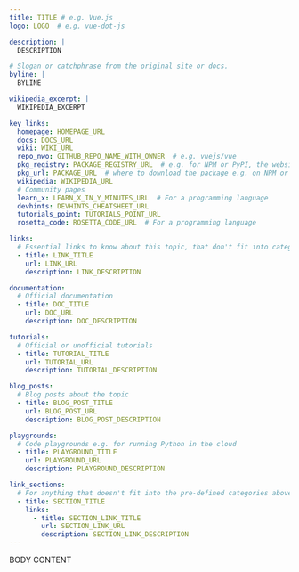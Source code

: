 ```yaml
---
title: TITLE # e.g. Vue.js
logo: LOGO  # e.g. vue-dot-js

description: |
  DESCRIPTION

# Slogan or catchphrase from the original site or docs.
byline: |
  BYLINE

wikipedia_excerpt: |
  WIKIPEDIA_EXCERPT

key_links:
  homepage: HOMEPAGE_URL
  docs: DOCS_URL
  wiki: WIKI_URL
  repo_nwo: GITHUB_REPO_NAME_WITH_OWNER  # e.g. vuejs/vue
  pkg_registry: PACKAGE_REGISTRY_URL  # e.g. for NPM or PyPI, the website for browsing packages
  pkg_url: PACKAGE_URL  # where to download the package e.g. on NPM or PyPI
  wikipedia: WIKIPEDIA_URL
  # Community pages
  learn_x: LEARN_X_IN_Y_MINUTES_URL  # For a programming language
  devhints: DEVHINTS_CHEATSHEET_URL 
  tutorials_point: TUTORIALS_POINT_URL
  rosetta_code: ROSETTA_CODE_URL  # For a programming language

links:
  # Essential links to know about this topic, that don't fit into categories below tihs section.
  - title: LINK_TITLE
    url: LINK_URL
    description: LINK_DESCRIPTION

documentation:
  # Official documentation
  - title: DOC_TITLE
    url: DOC_URL
    description: DOC_DESCRIPTION

tutorials:
  # Official or unofficial tutorials
  - title: TUTORIAL_TITLE
    url: TUTORIAL_URL
    description: TUTORIAL_DESCRIPTION

blog_posts:
  # Blog posts about the topic
  - title: BLOG_POST_TITLE
    url: BLOG_POST_URL
    description: BLOG_POST_DESCRIPTION

playgrounds:
  # Code playgrounds e.g. for running Python in the cloud
  - title: PLAYGROUND_TITLE
    url: PLAYGROUND_URL
    description: PLAYGROUND_DESCRIPTION

link_sections:
  # For anything that doesn't fit into the pre-defined categories above.
  - title: SECTION_TITLE
    links:
      - title: SECTION_LINK_TITLE
        url: SECTION_LINK_URL
        description: SECTION_LINK_DESCRIPTION
---
```


BODY CONTENT

